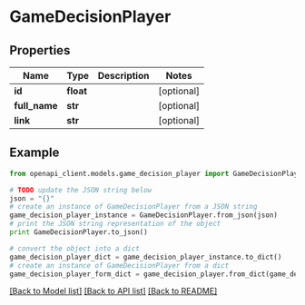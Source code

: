 # GameDecisionPlayer


## Properties

Name | Type | Description | Notes
------------ | ------------- | ------------- | -------------
**id** | **float** |  | [optional] 
**full_name** | **str** |  | [optional] 
**link** | **str** |  | [optional] 

## Example

```python
from openapi_client.models.game_decision_player import GameDecisionPlayer

# TODO update the JSON string below
json = "{}"
# create an instance of GameDecisionPlayer from a JSON string
game_decision_player_instance = GameDecisionPlayer.from_json(json)
# print the JSON string representation of the object
print GameDecisionPlayer.to_json()

# convert the object into a dict
game_decision_player_dict = game_decision_player_instance.to_dict()
# create an instance of GameDecisionPlayer from a dict
game_decision_player_form_dict = game_decision_player.from_dict(game_decision_player_dict)
```
[[Back to Model list]](../README.md#documentation-for-models) [[Back to API list]](../README.md#documentation-for-api-endpoints) [[Back to README]](../README.md)


